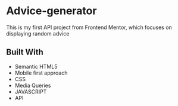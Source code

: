 # Advice-generator


This is my first API project from Frontend Mentor, which focuses on displaying random advice

## Built With

- Semantic HTML5
- Mobile first approach
- CSS
- Media Queries
- JAVASCRIPT
- API
